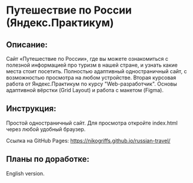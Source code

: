# Путешествие по России (Яндекс.Практикум)

## **Описание:**

Сайт «Путешествие по России», где вы можете ознакомиться с полезной информацией про туризм в нашей стране, и узнать какие места стоит посетить. Полностью адаптивный одностраничный сайт, с возможностью просмотра на любом устройстве. Вторая курсовая работа от Яндекс.Практикум по курсу "Web-разработчик". Основы адаптивной вёрстки (Grid Layout) и работа с макетом (Figma).

## **Инструкция:**

Простой одностраничный сайт. Для просмотра откройте index.html через любой удобный браузер.

Ссылка на GitHub Pages: https://nikogriffs.github.io/russian-travel/

## **Планы по доработке:**

English version.
